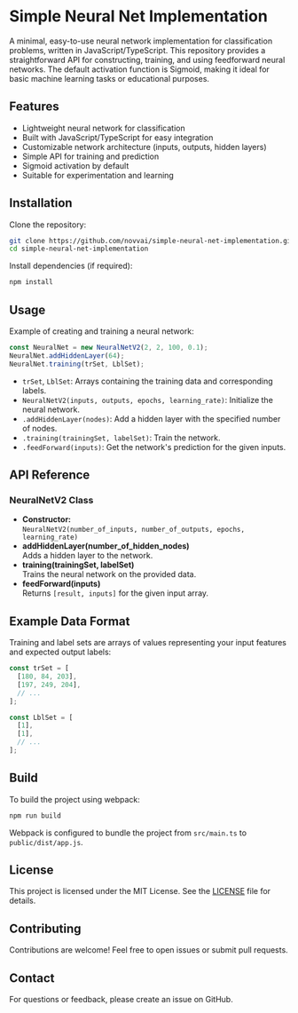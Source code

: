 # Simple Neural Net Implementation

A minimal, easy-to-use neural network implementation for classification problems, written in JavaScript/TypeScript. This repository provides a straightforward API for constructing, training, and using feedforward neural networks. The default activation function is Sigmoid, making it ideal for basic machine learning tasks or educational purposes.

## Features

- Lightweight neural network for classification
- Built with JavaScript/TypeScript for easy integration
- Customizable network architecture (inputs, outputs, hidden layers)
- Simple API for training and prediction
- Sigmoid activation by default
- Suitable for experimentation and learning

## Installation

Clone the repository:

```bash
git clone https://github.com/novvai/simple-neural-net-implementation.git
cd simple-neural-net-implementation
```

Install dependencies (if required):

```bash
npm install
```

## Usage

Example of creating and training a neural network:

```js
const NeuralNet = new NeuralNetV2(2, 2, 100, 0.1);
NeuralNet.addHiddenLayer(64);
NeuralNet.training(trSet, LblSet);
```

- `trSet`, `LblSet`: Arrays containing the training data and corresponding labels.
- `NeuralNetV2(inputs, outputs, epochs, learning_rate)`: Initialize the neural network.
- `.addHiddenLayer(nodes)`: Add a hidden layer with the specified number of nodes.
- `.training(trainingSet, labelSet)`: Train the network.
- `.feedForward(inputs)`: Get the network's prediction for the given inputs.

## API Reference

### NeuralNetV2 Class

- **Constructor:**  
  `NeuralNetV2(number_of_inputs, number_of_outputs, epochs, learning_rate)`
- **addHiddenLayer(number_of_hidden_nodes)**  
  Adds a hidden layer to the network.
- **training(trainingSet, labelSet)**  
  Trains the neural network on the provided data.
- **feedForward(inputs)**  
  Returns `[result, inputs]` for the given input array.

## Example Data Format

Training and label sets are arrays of values representing your input features and expected output labels:

```js
const trSet = [
  [180, 84, 203],
  [197, 249, 204],
  // ...
];

const LblSet = [
  [1],
  [1],
  // ...
];
```

## Build

To build the project using webpack:

```bash
npm run build
```

Webpack is configured to bundle the project from `src/main.ts` to `public/dist/app.js`.

## License

This project is licensed under the MIT License. See the [LICENSE](./LICENSE) file for details.

## Contributing

Contributions are welcome! Feel free to open issues or submit pull requests.

## Contact

For questions or feedback, please create an issue on GitHub.

